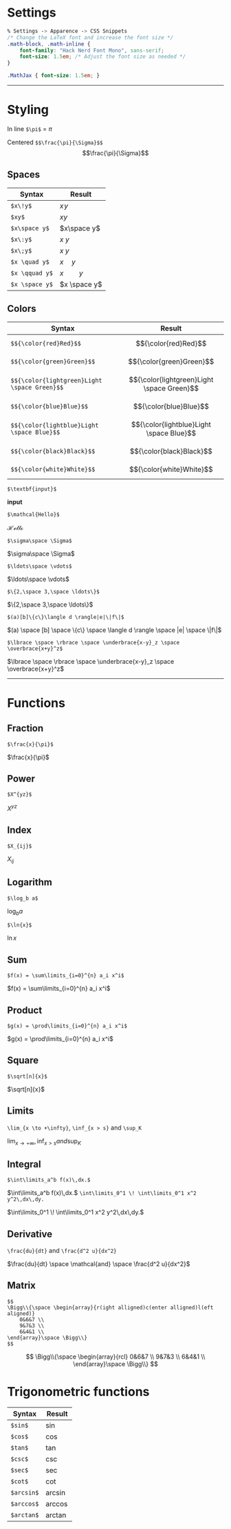
# Settings

```css
% Settings -> Apparence -> CSS Snippets
/* Change the LaTeX font and increase the font size */
.math-block, .math-inline {
    font-family: "Hack Nerd Font Mono", sans-serif;
    font-size: 1.5em; /* Adjust the font size as needed */
}

.MathJax { font-size: 1.5em; }
```

---
# Styling

In line `$\pi$` = $\pi$

Centered `$$\frac{\pi}{\Sigma}$$` $$\frac{\pi}{\Sigma}$$

## Spaces

| Syntax         | Result       |
| -------------- | ------------ |
| `$x\!y$`       | $x\!y$       |
| `$xy$`         | $xy$         |
| `$x\space y$`  | $x\space y$  |
| `$x\:y$`       | $x\:y$       |
| `$x\;y$`       | $x\;y$       |
| `$x \quad y$`  | $x \quad y$  |
| `$x \qquad y$` | $x \qquad y$ |
| `$x \space y$` | $x \space y$ |

## Colors

| Syntax                                       | Result                                     |
| -------------------------------------------- | ------------------------------------------ |
| `$${\color{red}Red}$$`                       | $${\color{red}Red}$$                       |
| `$${\color{green}Green}$$`                   | $${\color{green}Green}$$                   |
| `$${\color{lightgreen}Light \space Green}$$` | $${\color{lightgreen}Light \space Green}$$ |
| `$${\color{blue}Blue}$$`                     | $${\color{blue}Blue}$$                     |
| `$${\color{lightblue}Light \space Blue}$$`   | $${\color{lightblue}Light \space Blue}$$   |
| `$${\color{black}Black}$$`                   | $${\color{black}Black}$$                   |
| `$${\color{white}White}$$`                   | $${\color{white}White}$$                   |

`$\textbf{input}$`

$\textbf{input}$

`$\mathcal{Hello}$`

$\mathcal{Hello}$

`$\sigma\space \Sigma$`

$\sigma\space \Sigma$

`$\ldots\space \vdots$`

$\ldots\space \vdots$

`$\{2,\space 3,\space \ldots\}$`

$\{2,\space 3,\space \ldots\}$

`$(a)[b]\{c\}\langle d \rangle|e|\|f\|$`

$(a) \space [b] \space \{c\} \space \langle d \rangle \space |e| \space \|f\|$

`$\lbrace \space \rbrace \space \underbrace{x-y}_z \space \overbrace{x+y}^z$`

$\lbrace \space \rbrace \space \underbrace{x-y}_z \space \overbrace{x+y}^z$


---
# Functions

## Fraction
 `$\frac{x}{\pi}$`
 
$\frac{x}{\pi}$

## Power
`$X^{yz}$`

$X^{yz}$ 

## Index
`$X_{ij}$`

$X_{ij}$

## Logarithm
`$\log_b a$`

$\log_b a$

`$\ln{x}$`

$\ln{x}$

## Sum
`$f(x) = \sum\limits_{i=0}^{n} a_i x^i$`

$f(x) = \sum\limits_{i=0}^{n} a_i x^i$
## Product
`$g(x) = \prod\limits_{i=0}^{n} a_i x^i$`

$g(x) = \prod\limits_{i=0}^{n} a_i x^i$

## Square
`$\sqrt[n]{x}$`

$\sqrt[n]{x}$

## Limits
`\lim_{x \to +\infty}`, `\inf_{x > s}` and `\sup_K`

$\lim_{x \to +\infty}, \inf_{x > s} and \sup_K$

## Integral
`$\int\limits_a^b f(x)\,dx.$`

$\int\limits_a^b f(x)\,dx.$
`\int\limits_0^1 \! \int\limits_0^1 x^2 y^2\,dx\,dy.`

$\int\limits_0^1 \! \int\limits_0^1 x^2 y^2\,dx\,dy.$

## Derivative
`\frac{du}{dt}` and `\frac{d^2 u}{dx^2}`

$\frac{du}{dt} \space \mathcal{and} \space \frac{d^2 u}{dx^2}$

## Matrix

```text
$$
\Bigg\\{\space \begin{array}{r(ight alligned)c(enter alligned)l(eft aligned)}
	0&6&7 \\
	9&7&3 \\
	6&4&1 \\
\end{array}\space \Bigg\\}
$$
```

$$
\Bigg\\{\space \begin{array}{rcl}
	0&6&7 \\
	9&7&3 \\
	6&4&1 \\
\end{array}\space \Bigg\\}
$$


# Trigonometric functions

| Syntax     | Result    |
| ---------- | --------- |
| `$sin$`    | $\sin$    |
| `$cos$`    | $\cos$    |
| `$tan$`    | $\tan$    |
| `$csc$`    | $\csc$    |
| `$sec$`    | $\sec$    |
| `$cot$`    | $\cot$    |
| `$arcsin$` | $\arcsin$ |
| `$arccos$` | $\arccos$ |
| `$arctan$` | $\arctan$ |
